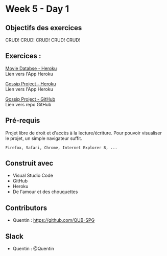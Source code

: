 # Week 5 - Day 1

## Objectifs des exercices

CRUD! CRUD! CRUD! CRUD! CRUD!

## Exercices :

[Movie Databse - Heroku](https://calm-lake-23117.herokuapp.com/)<br/>
Lien vers l'App Heroku

[Gossip Project - Heroku](https://secure-spire-49089.herokuapp.com)<br/>
Lien vers l'App Heroku

[Gossip Project - GitHub](https://github.com/QUB-SPG/CRUD-gossip)<br/>
Lien vers repo GitHub


## Pré-requis

Projet libre de droit et d'accès à la lecture/écriture. 
Pour pouvoir visualiser le projet, un simple navigateur suffit.


```
Firefox, Safari, Chrome, Internet Explorer 8, ...
```

## Construit avec

* Visual Studio Code
* GitHub
* Heroku
* De l'amour et des chouquettes


## Contributors

* Quentin : https://github.com/QUB-SPG

## Slack

* Quentin : @Quentin